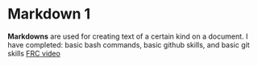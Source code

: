 # Markdown 1
**Markdowns** are used for creating text of a certain kind on a document.
I have completed: basic bash commands, basic github skills, and basic git skills
[FRC video](https://www.youtube.com/watch?v=LgniEjI9cCM)

